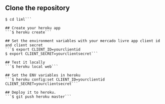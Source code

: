 ## Clone the repository
```$ git clone https://github.com/apbetioli/liml.git
$ cd liml```

## Create your heroku app
```$ heroku create```

## Set the environment variables with your mercado livre app client id and client secret
```$ export CLIENT_ID=yourclientid
$ export CLIENT_SECRET=yourclientsecret```

## Test it locally
```$ heroku local web```

## Set the ENV variables in heroku
```$ heroku config:set CLIENT_ID=yourclientid CLIENT_SECRET=yourclientsecret```

## Deploy it to heroku.
```$ git push heroku master```
